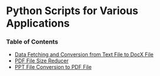 # Python Scripts for Various Applications

### Table of Contents

- [Data Fetching and Conversion from Text File to DocX File](/scripts/docx/README.md)
- [PDF File Size Reducer](/scripts/pdf/README.md)
- [PPT File Conversion to PDF File](/scripts/pptx/README.md)
